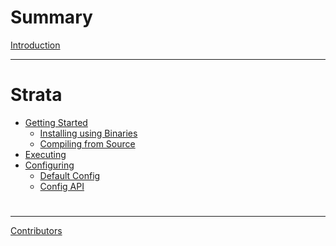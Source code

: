 # Summary

[Introduction](./introduction.md)

----------------------------------------------------------------------

# Strata
  - [Getting Started](./strata/getting_started.md)
      - [Installing using Binaries]()
      - [Compiling from Source](./strata/compile_from_source.md)
  - [Executing](./strata/executing.md)
  - [Configuring](./strata/configuring.md)
    - [Default Config](./strata/configuring/default.md)
    - [Config API](./strata/configuring/config_api.md)
#
---
[Contributors](./misc/contributors.md)
